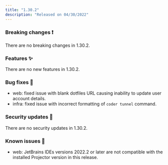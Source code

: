 ```yaml
---
title: "1.30.2"
description: "Released on 04/30/2022"
---
```


### Breaking changes ❗

There are no breaking changes in 1.30.2.

### Features ✨

There are no new features in 1.30.2.

### Bug fixes 🐛

- web: fixed issue with blank dotfiles URL causing inability to update user
  account details.
- infra: fixed issue with incorrect formatting of `coder tunnel` command.

### Security updates 🔐

There are no security updates in 1.30.2.

### Known issues 🔧

- web: JetBrains IDEs versions 2022.2 or later are not compatible with the
  installed Projector version in this release.
